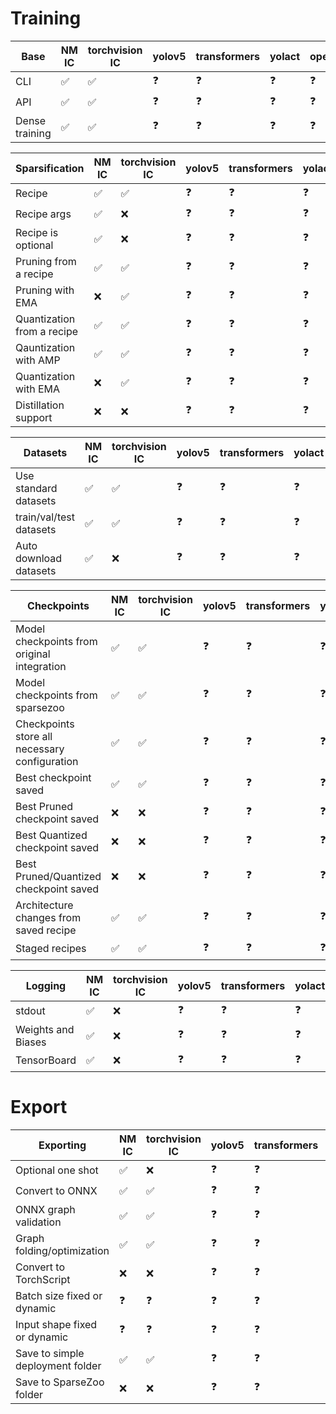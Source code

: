 # Training

| Base           | NM IC | torchvision IC | yolov5 | transformers | yolact | openpifpaf |
| -------------- | ----- | -------------- | ------ | ------------ | ------ | ---------- |
| CLI            | ✅     | ✅              | ❓      | ❓            | ❓      | ❓          |
| API            | ✅     | ✅              | ❓      | ❓            | ❓      | ❓          |
| Dense training | ✅     | ✅              | ❓      | ❓            | ❓      | ❓          |

| Sparsification             | NM IC | torchvision IC | yolov5 | transformers | yolact | openpifpaf |
| -------------------------- | ----- | -------------- | ------ | ------------ | ------ | ---------- |
| Recipe                     | ✅     | ✅              | ❓      | ❓            | ❓      | ❓          |
| Recipe args                | ✅     | ❌              | ❓      | ❓            | ❓      | ❓          |
| Recipe is optional         | ✅     | ❌              | ❓      | ❓            | ❓      | ❓          |
| Pruning from a recipe      | ✅     | ✅              | ❓      | ❓            | ❓      | ❓          |
| Pruning with EMA           | ❌     | ✅              | ❓      | ❓            | ❓      | ❓          |
| Quantization from a recipe | ✅     | ✅              | ❓      | ❓            | ❓      | ❓          |
| Qauntization with AMP      | ✅     | ✅              | ❓      | ❓            | ❓      | ❓          |
| Quantization with EMA      | ❌     | ✅              | ❓      | ❓            | ❓      | ❓          |
| Distillation support       | ❌     | ❌              | ❓      | ❓            | ❓      | ❓          |

| Datasets                | NM IC | torchvision IC | yolov5 | transformers | yolact | openpifpaf |
| ----------------------- | ----- | -------------- | ------ | ------------ | ------ | ---------- |
| Use standard datasets   | ✅     | ✅              | ❓      | ❓            | ❓      | ❓          |
| train/val/test datasets | ✅     | ✅              | ❓      | ❓            | ❓      | ❓          |
| Auto download datasets  | ✅     | ❌              | ❓      | ❓            | ❓      | ❓          |

| Checkpoints                                   | NM IC | torchvision IC | yolov5 | transformers | yolact | openpifpaf |
| --------------------------------------------- | ----- | -------------- | ------ | ------------ | ------ | ---------- |
| Model checkpoints from original integration   | ✅     | ✅              | ❓      | ❓            | ❓      | ❓          |
| Model checkpoints from sparsezoo              | ✅     | ✅              | ❓      | ❓            | ❓      | ❓          |
| Checkpoints store all necessary configuration | ✅     | ✅              | ❓      | ❓            | ❓      | ❓          |
| Best checkpoint saved                         | ✅     | ✅              | ❓      | ❓            | ❓      | ❓          |
| Best Pruned checkpoint saved                  | ❌     | ❌              | ❓      | ❓            | ❓      | ❓          |
| Best Quantized checkpoint saved               | ❌     | ❌              | ❓      | ❓            | ❓      | ❓          |
| Best Pruned/Quantized checkpoint saved        | ❌     | ❌              | ❓      | ❓            | ❓      | ❓          |
| Architecture changes from saved recipe        | ✅     | ✅              | ❓      | ❓            | ❓      | ❓          |
| Staged recipes                                | ✅     | ✅              | ❓      | ❓            | ❓      | ❓          |

| Logging            | NM IC | torchvision IC | yolov5 | transformers | yolact | openpifpaf |
| ------------------ | ----- | -------------- | ------ | ------------ | ------ | ---------- |
| stdout             | ✅     | ❌              | ❓      | ❓            | ❓      | ❓          |
| Weights and Biases | ✅     | ❌              | ❓      | ❓            | ❓      | ❓          |
| TensorBoard        | ✅     | ❌              | ❓      | ❓            | ❓      | ❓          |

# Export

| Exporting                        | NM IC | torchvision IC | yolov5 | transformers | yolact | openpifpaf |
| -------------------------------- | ----- | -------------- | ------ | ------------ | ------ | ---------- |
| Optional one shot                | ✅     | ❌              | ❓      | ❓            | ❓      | ❓          |
| Convert to ONNX                  | ✅     | ✅              | ❓      | ❓            | ❓      | ❓          |
| ONNX graph validation            | ✅     | ✅              | ❓      | ❓            | ❓      | ❓          |
| Graph folding/optimization       | ✅     | ✅              | ❓      | ❓            | ❓      | ❓          |
| Convert to TorchScript           | ❌     | ❌              | ❓      | ❓            | ❓      | ❓          |
| Batch size fixed or dynamic      | ❓     | ❓              | ❓      | ❓            | ❓      | ❓          |
| Input shape fixed or dynamic     | ❓     | ❓              | ❓      | ❓            | ❓      | ❓          |
| Save to simple deployment folder | ✅     | ✅              | ❓      | ❓            | ❓      | ❓          |
| Save to SparseZoo folder         | ❌     | ❌              | ❓      | ❓            | ❓      | ❓          |

